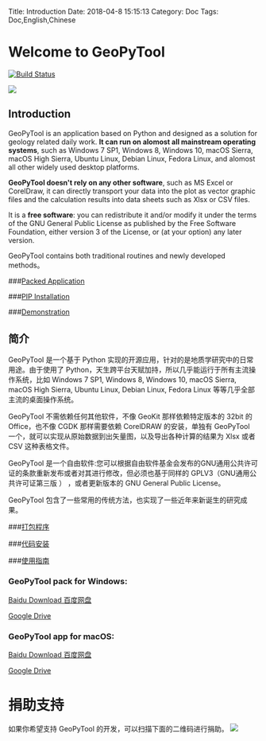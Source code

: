Title: Introduction
Date: 2018-04-8 15:15:13
Category: Doc
Tags: Doc,English,Chinese

# Welcome to GeoPyTool

[![Build Status](https://travis-ci.org/GeoPyTool/GeoPyTool.svg?branch=master)](https://travis-ci.org/GeoPyTool/GeoPyTool)


![](https://github.com/GeoPyTool/GeoPyTool/blob/master/images/Samples.png?raw=true)


## Introduction

GeoPyTool is an application based on Python and designed as a solution for geology related daily work. **It can run on alomost all mainstream operating systems**, such as Windows 7 SP1, Windows 8, Windows 10, macOS Sierra, macOS High Sierra, Ubuntu Linux, Debian Linux, Fedora Linux, and alomost all other widely used desktop platforms.

**GeoPyTool doesn't rely on any other software**, such as MS Excel or CorelDraw, it can directly transport your data into the plot as vector graphic files and the calculation results into data sheets such as Xlsx or CSV files.

It is a **free software**: you can redistribute it and/or modify it under the terms of the GNU General Public License as published by the Free Software Foundation, either version 3 of the License, or (at your option) any later version.

GeoPyTool contains both traditional routines and newly developed methods。


###[Packed Application](http://geopytool.com/installation.html)

###[PIP Installation](http://geopytool.com/installation-expert.html)

###[Demonstration](http://geopytool.com/demonstration.html)



## 简介

GeoPyTool 是一个基于 Python 实现的开源应用，针对的是地质学研究中的日常用途。由于使用了 Python，天生跨平台天赋加持，所以几乎能运行于所有主流操作系统，比如 Windows 7 SP1, Windows 8, Windows 10, macOS Sierra, macOS High Sierra, Ubuntu Linux, Debian Linux, Fedora Linux 等等几乎全部主流的桌面操作系统。

GeoPyTool 不需依赖任何其他软件，不像 GeoKit 那样依赖特定版本的 32bit 的 Office，也不像 CGDK 那样需要依赖 CorelDRAW 的安装，单独有 GeoPyTool 一个，就可以实现从原始数据到出矢量图，以及导出各种计算的结果为 Xlsx 或者 CSV 这种表格文件。

GeoPyTool 是一个自由软件:您可以根据自由软件基金会发布的GNU通用公共许可证的条款重新发布或者对其进行修改，但必须也基于同样的 GPLV3（GNU通用公共许可证第三版 ） ，或者更新版本的 GNU General Public License。

GeoPyTool 包含了一些常用的传统方法，也实现了一些近年来新诞生的研究成果。

###[打包程序](http://geopytool.com/an-zhuang-zhi-nan.html)

###[代码安装](http://geopytool.com/an-zhuang-zhi-nan-jin-jie.html)

###[使用指南](http://geopytool.com/yan-shi-shi-pin.html)




### GeoPyTool pack for Windows:
[Baidu Download 百度网盘](https://pan.baidu.com/s/14z1YL7vnrFMwOCwp9YuNYA)

[Google Drive](https://drive.google.com/open?id=1Fi-50muxauHSwWTed66YYHAnD11uME1Q)




### GeoPyTool app for macOS:
[Baidu Download 百度网盘](https://pan.baidu.com/s/1vFSFXRHKDalJjBR5xMXLiw)

[Google Drive](https://drive.google.com/open?id=1sLfk08aLKSg4VqhFRRujZHCK_O__cGbQ)



# 捐助支持

如果你希望支持 GeoPyTool 的开发，可以扫描下面的二维码进行捐助。
![](https://raw.githubusercontent.com/GeoPyTool/GeoPyTool/master/img/WeChatQrCode.png)


